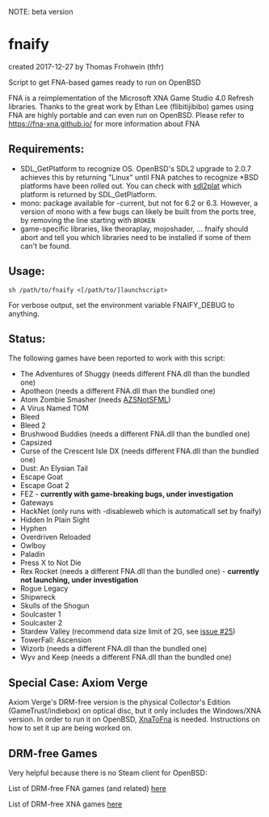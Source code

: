 NOTE: beta version

fnaify
======

created 2017-12-27
by Thomas Frohwein (thfr)

Script to get FNA-based games ready to run on OpenBSD

FNA is a reimplementation of the Microsoft XNA Game Studio 4.0 Refresh libraries.
Thanks to the great work by Ethan Lee (flibitijibibo) games using FNA are
highly portable and can even run on OpenBSD. 
Please refer to https://fna-xna.github.io/ for more information about FNA

Requirements:
-------------

- SDL_GetPlatform to recognize OS. OpenBSD's SDL2 upgrade to 2.0.7
  achieves this by returning "Linux" until FNA patches to recognize
  *BSD platforms have been rolled out.
  You can check with [sdl2plat](https://github.com/thfrwn/sdl2plat)
  which platform is returned by SDL_GetPlatform.
- mono: package available for -current, but not for 6.2 or 6.3. However, a
  version of mono with a few bugs can likely be built from the ports tree, by
  removing the line starting with `BROKEN`
- game-specific libraries, like theoraplay, mojoshader, ... fnaify
  should abort and tell you which libraries need to be installed if
  some of them can't be found.

Usage:
------

`sh /path/to/fnaify <[/path/to/]launchscript>`

For verbose output, set the environment variable FNAIFY_DEBUG to anything.

Status:
-------

The following games have been reported to work with this script:

* The Adventures of Shuggy (needs different FNA.dll than the bundled one)
* Apotheon (needs a different FNA.dll than the bundled one)
* Atom Zombie Smasher (needs [AZSNotSFML](https://github.com/flibitijibibo/AZSNotSFML))
* A Virus Named TOM
* Bleed
* Bleed 2
* Brushwood Buddies (needs a different FNA.dll than the bundled one)
* Capsized
* Curse of the Crescent Isle DX (needs different FNA.dll than the bundled one)
* Dust: An Elysian Tail
* Escape Goat
* Escape Goat 2
* FEZ - **currently with game-breaking bugs, under investigation**
* Gateways
* HackNet (only runs with -disableweb which is automaticall set by fnaify)
* Hidden In Plain Sight
* Hyphen
* Overdriven Reloaded
* Owlboy
* Paladin
* Press X to Not Die
* Rex Rocket (needs a different FNA.dll than the bundled one) - **currently not launching, under investigation**
* Rogue Legacy
* Shipwreck
* Skulls of the Shogun
* Soulcaster 1
* Soulcaster 2
* Stardew Valley (recommend data size limit of 2G, see [issue #25](https://github.com/thfrwn/fnaify/issues/25))
* TowerFall: Ascension
* Wizorb (needs a different FNA.dll than the bundled one)
* Wyv and Keep (needs a different FNA.dll than the bundled one)

Special Case: Axiom Verge
-------------------------

Axiom Verge's DRM-free version is the physical Collector's Edition
(GameTrust/indiebox) on optical disc, but it only includes the Windows/XNA
version. In order to run it on OpenBSD,
[XnaToFna](https://github.com/0x0ade/XnaToFna) is needed. Instructions on how to
set it up are being worked on.

DRM-free Games
--------------

Very helpful because there is no Steam client for OpenBSD:

List of DRM-free FNA games (and related) [here](https://github.com/thfrwn/fnaify/blob/master/drm-free.md)

List of DRM-free XNA games [here](https://github.com/thfrwn/fnaify/blob/master/drm-free-xna.md)
